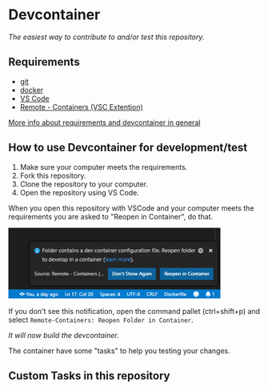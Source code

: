 # Devcontainer

_The easiest way to contribute to and/or test this repository._

## Requirements

- [git](https://git-scm.com/book/en/v2/Getting-Started-Installing-Git)
- [docker](https://docs.docker.com/install/)
- [VS Code](https://code.visualstudio.com/)
- [Remote - Containers (VSC Extention)](https://marketplace.visualstudio.com/items?itemName=ms-vscode-remote.remote-containers)

[More info about requirements and devcontainer in general](https://code.visualstudio.com/docs/remote/containers#_getting-started)

## How to use Devcontainer for development/test

1. Make sure your computer meets the requirements.
1. Fork this repository.
1. Clone the repository to your computer.
1. Open the repository using VS Code.

When you open this repository with VSCode and your computer meets the requirements you are asked to "Reopen in Container", do that.

![reopen](images/reopen.png)

If you don't see this notification, open the command pallet (ctrl+shift+p) and select `Remote-Containers: Reopen Folder in Container`.

_It will now build the devcontainer._

The container have some "tasks" to help you testing your changes.

## Custom Tasks in this repository

